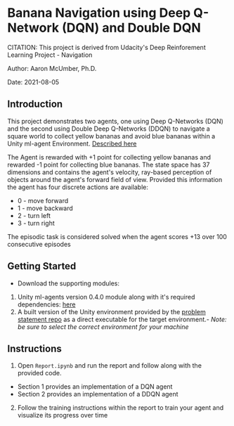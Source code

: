 # Banana Navigation using Deep Q-Network (DQN) and Double DQN

CITATION: This project is derived from Udacity's Deep Reinforement Learning Project - Navigation

Author: Aaron McUmber, Ph.D.

Date: 2021-08-05

## Introduction

This project demonstrates two agents, one using Deep Q-Networks (DQN)
and the second using Double Deep Q-Networks (DDQN) to navigate a
square world to collect yellow bananas and avoid blue bananas
within a Unity ml-agent Environment. [Described here](https://github.com/udacity/deep-reinforcement-learning/blob/master/p1_navigation/README.md)

The Agent is rewarded with +1 point for collecting yellow bananas
and rewarded -1 point for collecting blue bananas. The state space
has 37 dimensions and contains the agent's velocity, ray-based
perception of objects around the agent's forward field of view.
Provided this information the agent has four discrete actions are
available:

* 0 - move forward
* 1 - move backward
* 2 - turn left
* 3 - turn right

The episodic task is considered solved when the agent scores +13
over 100 consecutive episodes


## Getting Started

* Download the supporting modules:
1. Unity ml-agents version 0.4.0 module along with it's required dependencies: 
[here](https://github.com/Unity-Technologies/ml-agents)
2. A built version of the Unity environment provided by the 
[problem statement repo](https://github.com/udacity/deep-reinforcement-learning/blob/master/p1_navigation/README.md)
as a direct executable for the target environment.- *Note: be
sure to select the correct environment for your machine*


## Instructions

1. Open `Report.ipynb` and run the report and follow along with 
the provided code.
  * Section 1 provides an implementation of a DQN agent
  * Section 2 provides an implementation of a DDQN agent
2. Follow the training instructions within the report to train your agent
and visualize its progress over time
